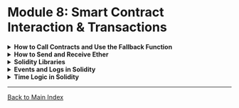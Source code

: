 
# Module 8: Smart Contract Interaction & Transactions

<details>
<summary><strong>How to Call Contracts and Use the Fallback Function</strong></summary>

In Solidity, you can call functions from other contracts, enabling interaction between contracts on the Ethereum blockchain. A fallback function allows a contract to accept Ether and react when it receives transactions without matching function calls.

### **Example: Calling Another Contract**

```solidity
pragma solidity ^0.8.19;

contract Receiver {
    uint public balanceReceived;

    // Function to receive Ether
    receive() external payable {
        balanceReceived += msg.value;
    }
}

contract Sender {
    address payable receiverAddress;

    constructor(address payable _receiverAddress) {
        receiverAddress = _receiverAddress;
    }

    function sendEther() public payable {
        receiverAddress.transfer(msg.value); // Send Ether to the Receiver contract
    }
}
```

### **Fallback Function Example**

A fallback function is executed when a contract is sent Ether without any data or when a non-existent function is called.

```solidity
pragma solidity ^0.8.19;

contract FallbackExample {
    // Fallback function to accept Ether
    fallback() external payable {
        // Logic here
    }
}
```
</details>

<details>
<summary><strong>How to Send and Receive Ether</strong></summary>

Sending and receiving Ether is an essential operation in Solidity. Contracts can receive Ether via the `receive` or `fallback` functions and send Ether using the `transfer` or `send` methods.

### **Receiving Ether Example**

```solidity
pragma solidity ^0.8.19;

contract EtherReceiver {
    uint public balanceReceived;

    // Function to receive Ether
    receive() external payable {
        balanceReceived += msg.value;
    }
}
```

### **Sending Ether Example**

```solidity
pragma solidity ^0.8.19;

contract EtherSender {
    address payable public recipient;

    constructor(address payable _recipient) {
        recipient = _recipient;
    }

    function sendEther() public payable {
        recipient.transfer(msg.value); // Send Ether to the recipient
    }
}
```
</details>

<details>
<summary><strong>Solidity Libraries</strong></summary>

Solidity libraries are reusable pieces of code that can be deployed and used by multiple contracts. They allow for efficient and gas-saving interactions by sharing common functionality.

### **Example: Using a Library**

```solidity
pragma solidity ^0.8.19;

library MathLibrary {
    function add(uint a, uint b) public pure returns (uint) {
        return a + b;
    }
}

contract Calculator {
    using MathLibrary for uint;

    function calculateSum(uint a, uint b) public pure returns (uint) {
        return a.add(b); // Using MathLibrary function
    }
}
```
</details>

<details>
<summary><strong>Events and Logs in Solidity</strong></summary>

Events are an essential way to log data on the blockchain. They allow external consumers (like DApps) to listen to specific events and react accordingly.

### **Example: Emitting an Event**

```solidity
pragma solidity ^0.8.19;

contract EventExample {
    event Transfer(address indexed from, address indexed to, uint256 value);

    function transfer(address to, uint256 value) public {
        emit Transfer(msg.sender, to, value); // Emitting an event
    }
}
```

### **Listening to Events**

Events are logged on the blockchain and can be tracked using tools like Web3.js or Ethers.js, which listen to contract events in real-time.
</details>

<details>
<summary><strong>Time Logic in Solidity</strong></summary>

Solidity provides built-in functions to handle time and block-related data, such as block timestamps, block numbers, and gas usage.

### **Example: Using Block Timestamp**

```solidity
pragma solidity ^0.8.19;

contract TimeLogic {
    uint public startTime;

    constructor() {
        startTime = block.timestamp; // Store contract creation timestamp
    }

    function getElapsedTime() public view returns (uint) {
        return block.timestamp - startTime; // Calculate elapsed time since contract creation
    }
}
```

### **Example: Delayed Actions**

```solidity
pragma solidity ^0.8.19;

contract TimedTransfer {
    address public recipient;
    uint public releaseTime;

    constructor(address _recipient, uint _delay) {
        recipient = _recipient;
        releaseTime = block.timestamp + _delay; // Delay transfer by _delay seconds
    }

    function releaseFunds() public {
        require(block.timestamp >= releaseTime, "Not yet time to release funds");
        payable(recipient).transfer(address(this).balance);
    }
}
```
</details>



---

[Back to Main Index](index.md)
```